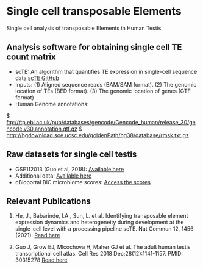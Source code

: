 # Single cell transposable Elements
Single cell analysis of transposable Elements in Human Testis

## Analysis software for obtaining single cell TE count matrix
- scTE: An algorithm that quantifies TE expression in single-cell sequence data [scTE GitHub](https://github.com/JiekaiLab/scTE)
- Inputs: (1) Aligned sequence reads (BAM/SAM format). (2) The genomic location of TEs (BED format). (3) The genomic location of genes (GTF format)
- Human Genome annotations:
  
$ ftp://ftp.ebi.ac.uk/pub/databases/gencode/Gencode_human/release_30/gencode.v30.annotation.gtf.gz
$ http://hgdownload.soe.ucsc.edu/goldenPath/hg38/database/rmsk.txt.gz


## Raw datasets for single cell testis 
- GSE112013 (Guo et al, 2018): [Available here](https://www.ncbi.nlm.nih.gov/geo/query/acc.cgi?acc=GSE120508)
- Additional data: [Available here](http://firebrowse.org/?cohort=BRCA&download_dialog=true%27)
- cBioportal BIC microbiome scores: [Access the scores](https://www.cbioportal.org/comparison/generic_assay_microbiome_signature?comparisonId=61b7a0b4f8f71021ce57cfca&unselectedGroups=%5B%5D)

## Relevant Publications
1. He, J., Babarinde, I.A., Sun, L. et al. Identifying transposable element expression dynamics and heterogeneity during development at the single-cell level with a processing pipeline scTE. Nat Commun 12, 1456 (2021). [Read here](https://doi.org/10.1038/s41467-021-21808-x)

2. Guo J, Grow EJ, Mlcochova H, Maher GJ et al. The adult human testis transcriptional cell atlas. Cell Res 2018 Dec;28(12):1141-1157. PMID: 30315278 [Read here](https://doi.org/10.1038/s41523-023-00505-6)

